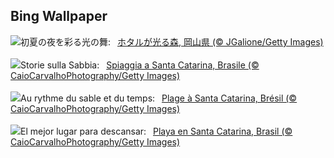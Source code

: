 ## Bing Wallpaper
![](https://www.bing.com/th?id=OHR.FireflySeason2025_JA-JP3057846302_UHD.jpg&w=1000)初夏の夜を彩る光の舞:&nbsp;&ensp;[ホタルが光る森, 岡山県 (© JGalione/Getty Images)](https://www.bing.com/th?id=OHR.FireflySeason2025_JA-JP3057846302_UHD.jpg)
<br><br/>
![](https://www.bing.com/th?id=OHR.WinterBegins_IT-IT6219104998_UHD.jpg&w=1000)Storie sulla Sabbia:&nbsp;&ensp;[Spiaggia a Santa Catarina, Brasile (© CaioCarvalhoPhotography/Getty Images)](https://www.bing.com/th?id=OHR.WinterBegins_IT-IT6219104998_UHD.jpg)
<br><br/>
![](https://www.bing.com/th?id=OHR.WinterBegins_FR-FR5821587665_UHD.jpg&w=1000)Au rythme du sable et du temps:&nbsp;&ensp;[Plage à Santa Catarina, Brésil (© CaioCarvalhoPhotography/Getty Images)](https://www.bing.com/th?id=OHR.WinterBegins_FR-FR5821587665_UHD.jpg)
<br><br/>
![](https://www.bing.com/th?id=OHR.WinterBegins_ES-ES0401089663_UHD.jpg&w=1000)El mejor lugar para descansar:&nbsp;&ensp;[Playa en Santa Catarina, Brasil (© CaioCarvalhoPhotography/Getty Images)](https://www.bing.com/th?id=OHR.WinterBegins_ES-ES0401089663_UHD.jpg)
<br><br/>

